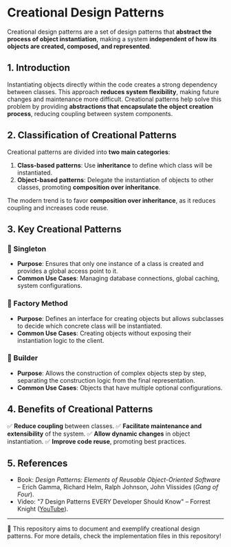 # **Creational Design Patterns**

Creational design patterns are a set of design patterns that **abstract the process of object instantiation**, making a system **independent of how its objects are created, composed, and represented**.

## **1. Introduction**

Instantiating objects directly within the code creates a strong dependency between classes. This approach **reduces system flexibility**, making future changes and maintenance more difficult. Creational patterns help solve this problem by providing **abstractions that encapsulate the object creation process**, reducing coupling between system components.

## **2. Classification of Creational Patterns**

Creational patterns are divided into **two main categories**:

1. **Class-based patterns**: Use **inheritance** to define which class will be instantiated.
2. **Object-based patterns**: Delegate the instantiation of objects to other classes, promoting **composition over inheritance**.

The modern trend is to favor **composition over inheritance**, as it reduces coupling and increases code reuse.

## **3. Key Creational Patterns**

### **🔹 Singleton**
- **Purpose**: Ensures that only one instance of a class is created and provides a global access point to it.
- **Common Use Cases**: Managing database connections, global caching, system configurations.

### **🔹 Factory Method**
- **Purpose**: Defines an interface for creating objects but allows subclasses to decide which concrete class will be instantiated.
- **Common Use Cases**: Creating objects without exposing their instantiation logic to the client.

### **🔹 Builder**
- **Purpose**: Allows the construction of complex objects step by step, separating the construction logic from the final representation.
- **Common Use Cases**: Objects that have multiple optional configurations.



## **4. Benefits of Creational Patterns**
✅ **Reduce coupling** between classes.
✅ **Facilitate maintenance and extensibility** of the system.
✅ **Allow dynamic changes** in object instantiation.
✅ **Improve code reuse**, promoting best practices.

## **5. References**
- Book: *Design Patterns: Elements of Reusable Object-Oriented Software* – Erich Gamma, Richard Helm, Ralph Johnson, John Vlissides (*Gang of Four*).
- Video: "7 Design Patterns EVERY Developer Should Know" – Forrest Knight ([YouTube](https://www.youtube.com/watch?v=BJatgOiiht4)).

---

🚀 This repository aims to document and exemplify creational design patterns. For more details, check the implementation files in this repository!

